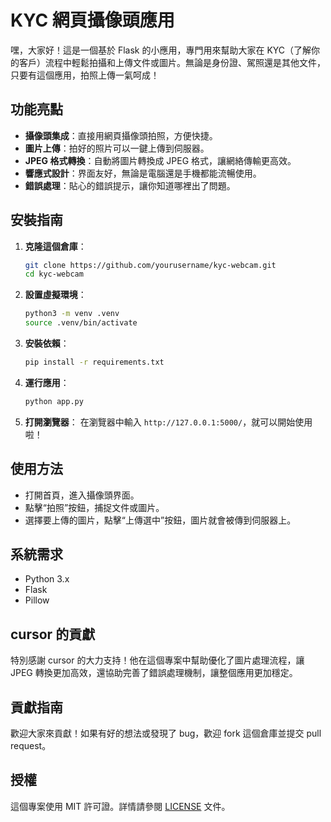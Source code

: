 # KYC 網頁攝像頭應用

嘿，大家好！這是一個基於 Flask 的小應用，專門用來幫助大家在 KYC（了解你的客戶）流程中輕鬆拍攝和上傳文件或圖片。無論是身份證、駕照還是其他文件，只要有這個應用，拍照上傳一氣呵成！

## 功能亮點

- **攝像頭集成**：直接用網頁攝像頭拍照，方便快捷。
- **圖片上傳**：拍好的照片可以一鍵上傳到伺服器。
- **JPEG 格式轉換**：自動將圖片轉換成 JPEG 格式，讓網絡傳輸更高效。
- **響應式設計**：界面友好，無論是電腦還是手機都能流暢使用。
- **錯誤處理**：貼心的錯誤提示，讓你知道哪裡出了問題。

## 安裝指南

1. **克隆這個倉庫**：
   ```bash
   git clone https://github.com/yourusername/kyc-webcam.git
   cd kyc-webcam
   ```

2. **設置虛擬環境**：
   ```bash
   python3 -m venv .venv
   source .venv/bin/activate
   ```

3. **安裝依賴**：
   ```bash
   pip install -r requirements.txt
   ```

4. **運行應用**：
   ```bash
   python app.py
   ```

5. **打開瀏覽器**：
   在瀏覽器中輸入 `http://127.0.0.1:5000/`，就可以開始使用啦！

## 使用方法

- 打開首頁，進入攝像頭界面。
- 點擊“拍照”按鈕，捕捉文件或圖片。
- 選擇要上傳的圖片，點擊“上傳選中”按鈕，圖片就會被傳到伺服器上。

## 系統需求

- Python 3.x
- Flask
- Pillow

## cursor 的貢獻

特別感謝 cursor 的大力支持！他在這個專案中幫助優化了圖片處理流程，讓 JPEG 轉換更加高效，還協助完善了錯誤處理機制，讓整個應用更加穩定。

## 貢獻指南

歡迎大家來貢獻！如果有好的想法或發現了 bug，歡迎 fork 這個倉庫並提交 pull request。

## 授權

這個專案使用 MIT 許可證。詳情請參閱 [LICENSE](LICENSE) 文件。


